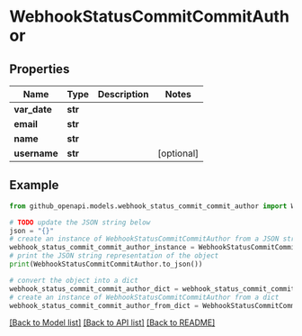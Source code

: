 # WebhookStatusCommitCommitAuthor


## Properties

Name | Type | Description | Notes
------------ | ------------- | ------------- | -------------
**var_date** | **str** |  | 
**email** | **str** |  | 
**name** | **str** |  | 
**username** | **str** |  | [optional] 

## Example

```python
from github_openapi.models.webhook_status_commit_commit_author import WebhookStatusCommitCommitAuthor

# TODO update the JSON string below
json = "{}"
# create an instance of WebhookStatusCommitCommitAuthor from a JSON string
webhook_status_commit_commit_author_instance = WebhookStatusCommitCommitAuthor.from_json(json)
# print the JSON string representation of the object
print(WebhookStatusCommitCommitAuthor.to_json())

# convert the object into a dict
webhook_status_commit_commit_author_dict = webhook_status_commit_commit_author_instance.to_dict()
# create an instance of WebhookStatusCommitCommitAuthor from a dict
webhook_status_commit_commit_author_from_dict = WebhookStatusCommitCommitAuthor.from_dict(webhook_status_commit_commit_author_dict)
```
[[Back to Model list]](../README.md#documentation-for-models) [[Back to API list]](../README.md#documentation-for-api-endpoints) [[Back to README]](../README.md)


